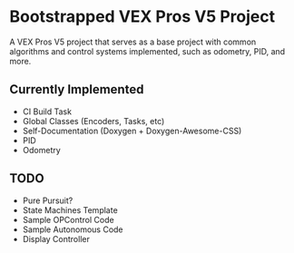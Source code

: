 # Bootstrapped VEX Pros V5 Project
A VEX Pros V5 project that serves as a base project with common algorithms and control systems implemented, such as odometry, PID, and more.

## Currently Implemented
- CI Build Task
- Global Classes (Encoders, Tasks, etc)
- Self-Documentation (Doxygen + Doxygen-Awesome-CSS)
- PID
- Odometry

## TODO
- Pure Pursuit?
- State Machines Template
- Sample OPControl Code
- Sample Autonomous Code
- Display Controller
